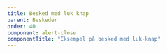 ```yaml
---
title: Besked med luk knap
parent: Beskeder
order: 40
component: alert-close
componentTitle: "Eksempel på besked med luk-knap"
---
```

